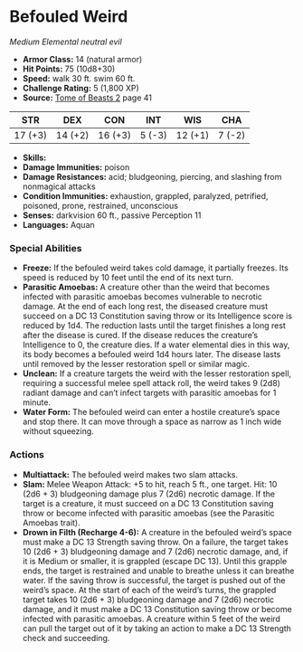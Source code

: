 # Befouled Weird

*Medium* *Elemental* *neutral evil*

- **Armor Class:** 14 (natural armor)
- **Hit Points:** 75 (10d8+30)
- **Speed:** walk 30 ft. swim 60 ft.
- **Challenge Rating:** 5 (1,800 XP)
- **Source:** [Tome of Beasts 2](https://koboldpress.com/kpstore/product/tome-of-beasts-2-for-5th-edition) page 41

| STR | DEX | CON | INT | WIS | CHA |
| --- | --- | --- | --- | --- | --- |
| 17 (+3) | 14 (+2) | 16 (+3) | 5 (-3) | 12 (+1) | 7 (-2) |

- **Skills:** 
- **Damage Immunities:** poison
- **Damage Resistances:** acid; bludgeoning, piercing, and slashing from nonmagical attacks
- **Condition Immunities:** exhaustion, grappled, paralyzed, petrified, poisoned, prone, restrained, unconscious
- **Senses:** darkvision 60 ft., passive Perception 11
- **Languages:** Aquan

### Special Abilities

- **Freeze:** If the befouled weird takes cold damage, it partially freezes. Its speed is reduced by 10 feet until the end of its next turn.
- **Parasitic Amoebas:** A creature other than the weird that becomes infected with parasitic amoebas becomes vulnerable to necrotic damage. At the end of each long rest, the diseased creature must succeed on a DC 13 Constitution saving throw or its Intelligence score is reduced by 1d4. The reduction lasts until the target finishes a long rest after the disease is cured. If the disease reduces the creature’s Intelligence to 0, the creature dies. If a water elemental dies in this way, its body becomes a befouled weird 1d4 hours later. The disease lasts until removed by the lesser restoration spell or similar magic.
- **Unclean:** If a creature targets the weird with the lesser restoration spell, requiring a successful melee spell attack roll, the weird takes 9 (2d8) radiant damage and can’t infect targets with parasitic amoebas for 1 minute.
- **Water Form:** The befouled weird can enter a hostile creature’s space and stop there. It can move through a space as narrow as 1 inch wide without squeezing.

### Actions

- **Multiattack:** The befouled weird makes two slam attacks.
- **Slam:** Melee Weapon Attack: +5 to hit, reach 5 ft., one target. Hit: 10 (2d6 + 3) bludgeoning damage plus 7 (2d6) necrotic damage. If the target is a creature, it must succeed on a DC 13 Constitution saving throw or become infected with parasitic amoebas (see the Parasitic Amoebas trait).
- **Drown in Filth (Recharge 4-6):** A creature in the befouled weird’s space must make a DC 13 Strength saving throw. On a failure, the target takes 10 (2d6 + 3) bludgeoning damage and 7 (2d6) necrotic damage, and, if it is Medium or smaller, it is grappled (escape DC 13). Until this grapple ends, the target is restrained and unable to breathe unless it can breathe water. If the saving throw is successful, the target is pushed out of the weird’s space. At the start of each of the weird’s turns, the grappled target takes 10 (2d6 + 3) bludgeoning damage and 7 (2d6) necrotic damage, and it must make a DC 13 Constitution saving throw or become infected with parasitic amoebas. A creature within 5 feet of the weird can pull the target out of it by taking an action to make a DC 13 Strength check and succeeding.



